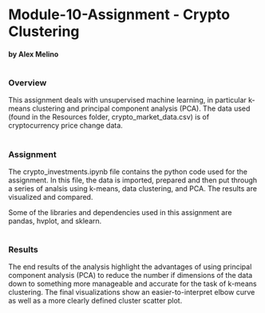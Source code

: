 # Module-10-Assignment - Crypto Clustering

#### by Alex Melino

#

### Overview

This assignment deals with unsupervised machine learning, in particular k-means clustering and principal component analysis (PCA). The data used (found in the Resources folder, crypto_market_data.csv) is of cryptocurrency price change data.

#

### Assignment 

The crypto_investments.ipynb file contains the python code used for the assignment. In this file, the data is imported, prepared and then put through a series of analsis using k-means, data clustering, and PCA. The results are visualized and compared.

Some of the libraries and dependencies used in this assignment are pandas, hvplot, and sklearn.

#

### Results

The end results of the analysis highlight the advantages of using principal component analysis (PCA) to reduce the number if dimensions of the data down to something more manageable and accurate for the task of k-means clustering. The final visualizations show an easier-to-interpret elbow curve as well as a more clearly defined cluster scatter plot.
